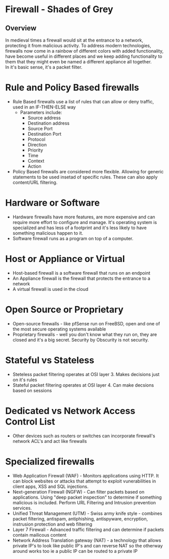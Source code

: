 # Firewall - Shades of Grey

## Overview
In medieval times a firewall would sit at the entrance to a network, protecting it from malicious activity.   To address modern technologies, firewalls now come in a rainbow of different colors with added functionality, have become useful in different places and we keep adding functionality to them that they might even be named a different appliance all together.  
In it's basic sense, it's a packet filter.

# Rule and Policy Based firewalls

  - Rule Based firewalls use a list of rules that can allow or deny traffic, used in an IF-THEN-ELSE way
     - Parameters include:
	   - Source address
	   - Destination address
	   - Source Port
	   - Destination Port
	   - Protocol
	   - Direction
	   - Priority
	   - Time
	   - Context
	   - Action
  - Policy Based firewalls are considered more flexible.  Allowing for generic statements to be used insetad of specific rules.  These can also apply content/URL filtering.

# Hardware or Software
  - Hardware firewalls have more features, are more expensive and can require more effort to configure and manage.  It's operating system is specialized  and has less of a footprint and it's less likely to have something malicious happen to it.
  - Software firewall runs as a program on top of a computer.
  
# Host or Appliance or Virtual
  - Host-based firewall is a software firewall that runs on an endpoint
  - An Appliance firewall is the firewall that protects the entrance to a network
  - A virtual firewall is used in the cloud

# Open Source or Proprietary
  - Open-source firewalls - like pfSense run on FreeBSD, open and one of the most secure operating systems available
  - Proprietary firewalls - well you don't know what they run on, they are closed and it's a big secret.  Security by Obscurity is not security.

# Stateful vs Stateless
  - Steteless packet filtering operates at OSI layer 3.  Makes decisions just on it's rules
  - Stateful packet filtering operates at OSI layer 4.  Can make decsions based on sessions
  
# Dedicated vs Network Access Control List
  - Other devices such as routers or switches can incorporate firewall's network ACL's and act like firewalls 

# Specialized firewalls
  - Web Application Firewall (WAF) - Monitors applications using HTTP.  It can block websites or attacks that attempt to exploit vunerabilities in client apps, XSS and SQL injections.
  - Next-generation Firewall (NGFW) - Can filter packets based on applications. Using "deep packet inspection" to determine if something malicious is included. Perform URL Filtering and Intrusion prevention services.
  - Unified Threat Management (UTM) - Swiss army knife style - combines packet filtering, antispam, antiphishing, antispyware, encryption, instrusion protection and web filtering
  - Layer 7 Firewall - Advanced traffic filtering and can determine if packets contain mailicous content
  - Network Address Translation gateway (NAT) - a technology that allows private IP's to look like public IP's and can reverse NAT so the otherway around works too ie a public IP can be routed to a private IP

